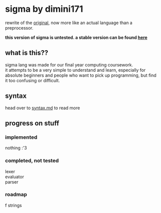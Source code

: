 # sigma by dimini171
rewrite of the [original](https://github.com/dimini171/sigma/tree/v1), now more like an actual language than a preprocessor. 

**this version of sigma is untested. a stable version can be found [here](https://github.com/dimini171/sigma/tree/v1)**

## what is this??
sigma lang was made for our final year computing coursework.   
it attempts to be a very simple to understand and learn, especially for absolute beginners and people who want to pick up programming, but find it too confusing or difficult.   

## syntax
head over to [syntax.md](https://github.com/mysteriousellipsis/sigma/blob/v2/SYNTAX.md) to read more

## progress on stuff
### implemented
nothing :'3

### completed, not tested
lexer  
evaluator  
parser  

### roadmap
f strings
